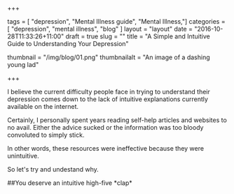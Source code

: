 +++

tags = [ "depression", "Mental Illness guide", "Mental Illness,"]
categories = [ "depression", "mental illness", "blog" ]
layout = "layout"
date = "2016-10-28T11:33:26+11:00"
draft = true
slug = ""
title = "A Simple and Intuitive Guide to Understanding Your Depression"

thumbnail = "/img/blog/01.png"
thumbnailalt = "An image of a dashing young lad"

+++




<!--

My name is Julius Reade and I wrote this guide to provide you with a viable path towards approaching your depression. 

It is a ap

As you may tell, I personally suffer from depression, in addition to a number of other mental health issues.

Though "suffer" is a heavy term. 

Though perhaps "suffer" is an unnecessarily heavy term to describe my condition, considering it no longer causes me to suffer.

In a way, you could say that I have a healthy relationship with my mental illness.

If I could describe my current relationship with my mental illness, I would describe it as an annoying younger brother I no longer take personally.

He's still there. He's still nagging me to play with him, but I just don't take notice. In fact, I've become so accustomed to not noticing him, that I forget he even exists for weeks at a time. 





 can still feel it, but also suprisingly absent. I even forget that I have 



In a way you could describe me as a recovered , you could call me "recovered" if there was ever such a thing. 

no longer has that kind of control over me.

Like an annoying younger brother, I can push it away and not let it get 


These series of articles are designed to help you better understand your depression, to a point where you can learn to function again. 



The original article 
-->




I believe the current difficulty people face in trying to understand their depression comes down to the lack of intuitive explanations currently available on the internet.

Certainly, I personally spent years reading self-help articles and websites to no avail. Either the advice sucked or the information was too bloody convoluted to simply stick. 

In other words, these resources were ineffective because they were unintuitive.  

So let's try and undestand why.

##You deserve an intuitive high-five \*clap\*

